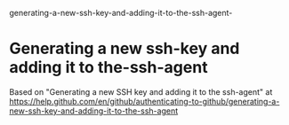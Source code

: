 generating-a-new-ssh-key-and-adding-it-to-the-ssh-agent-
# Generating a new ssh-key and adding it to the-ssh-agent

Based on "Generating a new SSH key and adding it to the ssh-agent" at https://help.github.com/en/github/authenticating-to-github/generating-a-new-ssh-key-and-adding-it-to-the-ssh-agent

